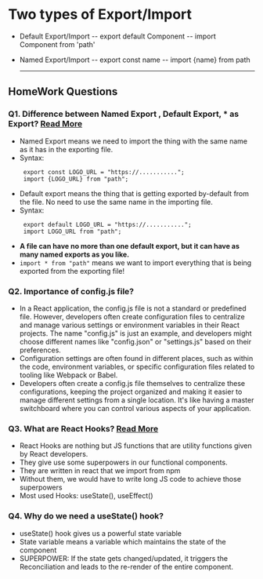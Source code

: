 # Two types of Export/Import

- Default Export/Import
  -- export default Component
  -- import Component from 'path'

- Named Export/Import
  -- export const name
  -- import {name} from path

  ***

## HomeWork Questions

### Q1. Difference between Named Export , Default Export, \* as Export? [Read More](https://react.dev/learn/importing-and-exporting-components)

- Named Export means we need to import the thing with the same name as it has in the exporting file.
- Syntax:
  ```
   export const LOGO_URL = "https://...........";
   import {LOGO_URL} from "path";
  ```
- Default export means the thing that is getting exported by-default from the file. No need to use the same name in the importing file.
- Syntax:
  ```
   export default LOGO_URL = "https://...........";
   import LOGO_URL from "path";
  ```
- **A file can have no more than one default export, but it can have as many named exports as you like.**
- `import * from "path"` means we want to import everything that is being exported from the exporting file!

### Q2. Importance of config.js file?

- In a React application, the config.js file is not a standard or predefined file. However, developers often create configuration files to centralize and manage various settings or environment variables in their React projects. The name "config.js" is just an example, and developers might choose different names like "config.json" or "settings.js" based on their preferences.
- Configuration settings are often found in different places, such as within the code, environment variables, or specific configuration files related to tooling like Webpack or Babel.
- Developers often create a config.js file themselves to centralize these configurations, keeping the project organized and making it easier to manage different settings from a single location. It's like having a master switchboard where you can control various aspects of your application.

### Q3. What are React Hooks? [Read More](https://legacy.reactjs.org/docs/hooks-overview.html)

- React Hooks are nothing but JS functions that are utility functions given by React developers.
- They give use some superpowers in our functional components.
- They are written in react that we import from npm
- Without them, we would have to write long JS code to achieve those superpowers
- Most used Hooks: useState(), useEffect()

### Q4. Why do we need a useState() hook?

- useState() hook gives us a powerful state variable
- State variable means a variable which maintains the state of the component
- SUPERPOWER: If the state gets changed/updated, it triggers the Reconciliation and leads to the re-render of the entire component.
